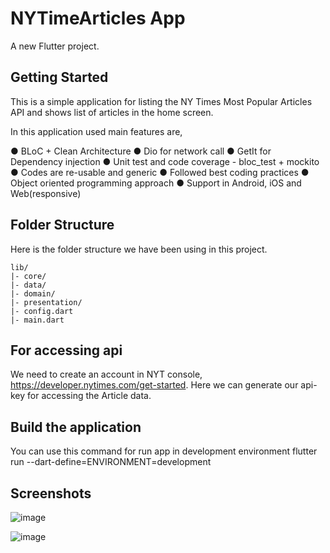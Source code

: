 
# NYTimeArticles App

A new Flutter project.

## Getting Started

This is a simple application for listing the NY Times Most Popular Articles API 
and shows list of articles in the home screen. 

In this application used main features are,

● BLoC + Clean Architecture
● Dio for network call
● GetIt for Dependency injection
● Unit test and code coverage - bloc_test + mockito
● Codes are re-usable and generic 
● Followed best coding practices 
● Object oriented programming approach 
● Support in Android, iOS and Web(responsive)


## Folder Structure

Here is the folder structure we have been using in this project.

```
lib/
|- core/
|- data/
|- domain/
|- presentation/
|- config.dart
|- main.dart
```

## For accessing api

We need to create an account in NYT console,
https://developer.nytimes.com/get-started. Here we can generate our api-key for accessing the Article data.

## Build the application

You can use this command for run app in development environment
flutter run --dart-define=ENVIRONMENT=development

## Screenshots

![image](https://github.com/vipinmtvipin/NYTimeArticles/assets/57891925/713fcc92-7f24-44e0-808b-8911890c573e)

![image](https://github.com/vipinmtvipin/NYTimeArticles/assets/57891925/3a1b99af-2fc5-437c-bd0c-329564a70e2f)




